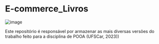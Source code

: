 # E-commerce_Livros

![image](https://github.com/Maracujacake/E-commerce_Livros/assets/74564883/d067df4d-0f20-4ed2-afc3-deedea6944ef)

Este repositório é responsável por armazenar as mais diversas versões do trabalho feito para a disciplina de POOA (UFSCar, 2023))
